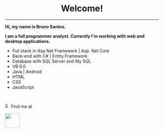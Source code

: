 <h1 align="center"> Welcome! </h1>

<hr>

<p>
  <b>Hi, my name is Bruno Santos.</b>  
</p>

<p>
  <b>I am a full programmer analyst. Currently I'm working with web and desktop applications.</b>  
</p>

* Full stack in Asp.Net Framework | Asp. Net Core
* Back-end with C# | Entity Framework
* Database with SQL Server and My SQL
* VB 6.0
* Java | Android
* HTML
* CSS
* JavaScript

<br>

  <img src="https://cdn.iconscout.com/icon/free/png-128/search-1404496-1187757.png" alt="Search Find Magnifier Icon" loading="lazy" class="thumb_p6OvR" width="15px" height="15px"> Find me at
  

<a href="https://www.linkedin.com/in/bruno-santos-39470953/" target="_blank">
  <img align="left" src="https://cdn.iconscout.com/icon/free/png-256/linkedin-2752135-2284952.png" width="48px" height="48px">   
</a>


